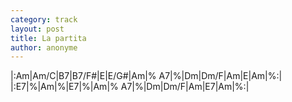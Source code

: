 ```yaml
---
category: track
layout: post
title: La partita
author: anonyme
---
```


<canvas class="chords">|:Am|Am/C|B7|B7/F#|E|E/G#|Am|%
A7|%|Dm|Dm/F|Am|E|Am|%:|
|:E7|%|Am|%|E7|%|Am|%
A7|%|Dm|Dm/F|Am|E7|Am|%:|</canvas>





